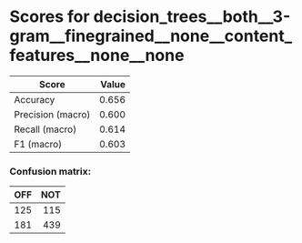 # Scores for decision_trees__both__3-gram__finegrained__none__content_features__none__none
|      Score      |Value|
|-----------------|----:|
|Accuracy         |0.656|
|Precision (macro)|0.600|
|Recall (macro)   |0.614|
|F1 (macro)       |0.603|

### Confusion matrix:
|OFF|NOT|
|--:|--:|
|125|115|
|181|439|
